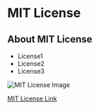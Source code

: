 # MIT License

## About MIT License

- License1
- License2
- License3

![MIT License Image](https://upload.wikimedia.org/wikipedia/commons/c/c3/License_icon-mit.svg.png)

[MIT License Link](https://opensource.org/license/mit)
